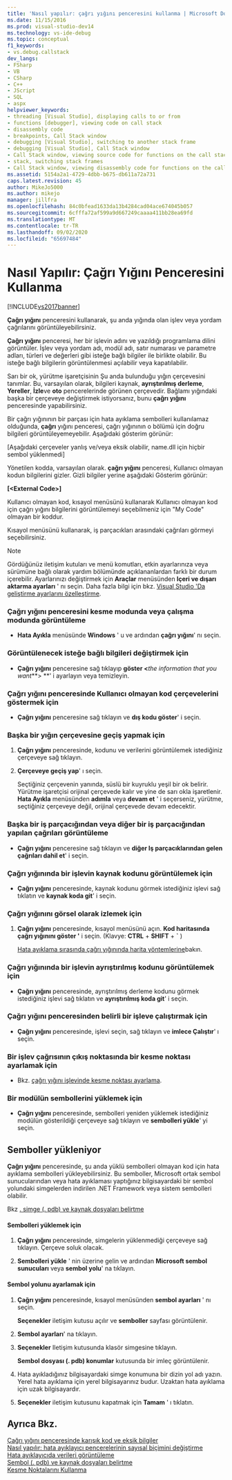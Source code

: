 ```yaml
---
title: 'Nasıl yapılır: çağrı yığını penceresini kullanma | Microsoft Docs'
ms.date: 11/15/2016
ms.prod: visual-studio-dev14
ms.technology: vs-ide-debug
ms.topic: conceptual
f1_keywords:
- vs.debug.callstack
dev_langs:
- FSharp
- VB
- CSharp
- C++
- JScript
- SQL
- aspx
helpviewer_keywords:
- threading [Visual Studio], displaying calls to or from
- functions [debugger], viewing code on call stack
- disassembly code
- breakpoints, Call Stack window
- debugging [Visual Studio], switching to another stack frame
- debugging [Visual Studio], Call Stack window
- Call Stack window, viewing source code for functions on the call stack
- stack, switching stack frames
- Call Stack window, viewing disassembly code for functions on the call stack
ms.assetid: 5154a2a1-4729-4dbb-b675-db611a72a731
caps.latest.revision: 45
author: MikeJo5000
ms.author: mikejo
manager: jillfra
ms.openlocfilehash: 84c0bfead1633da13b4284cad04ace674045b057
ms.sourcegitcommit: 6cfffa72af599a9d667249caaaa411bb28ea69fd
ms.translationtype: MT
ms.contentlocale: tr-TR
ms.lasthandoff: 09/02/2020
ms.locfileid: "65697484"
---
```

# <a name="how-to-use-the-call-stack-window"></a>Nasıl Yapılır: Çağrı Yığını Penceresini Kullanma
[!INCLUDE[vs2017banner](../includes/vs2017banner.md)]

**Çağrı yığını** penceresini kullanarak, şu anda yığında olan işlev veya yordam çağrılarını görüntüleyebilirsiniz.  
  
 **Çağrı yığını** penceresi, her bir işlevin adını ve yazıldığı programlama dilini görüntüler. İşlev veya yordam adı, modül adı, satır numarası ve parametre adları, türleri ve değerleri gibi isteğe bağlı bilgiler ile birlikte olabilir. Bu isteğe bağlı bilgilerin görüntülenmesi açılabilir veya kapatılabilir.  
  
 Sarı bir ok, yürütme işaretçisinin Şu anda bulunduğu yığın çerçevesini tanımlar. Bu, varsayılan olarak, bilgileri kaynak, **ayrıştırılmış derleme**, **Yereller**, **İzle**ve **oto** pencerelerinde görünen çerçevedir. Bağlamı yığındaki başka bir çerçeveye değiştirmek istiyorsanız, bunu **çağrı yığını** penceresinde yapabilirsiniz.  
  
 Bir çağrı yığınının bir parçası için hata ayıklama sembolleri kullanılamaz olduğunda, **çağrı** yığını penceresi, çağrı yığınının o bölümü için doğru bilgileri görüntüleyemeyebilir. Aşağıdaki gösterim görünür:  
  
 [Aşağıdaki çerçeveler yanlış ve/veya eksik olabilir, name.dll için hiçbir sembol yüklenmedi]  
  
 Yönetilen kodda, varsayılan olarak. **çağrı yığını** penceresi, Kullanıcı olmayan kodun bilgilerini gizler. Gizli bilgiler yerine aşağıdaki Gösterim görünür:  
  
 **[\<External Code>]**  
  
 Kullanıcı olmayan kod, kısayol menüsünü kullanarak Kullanıcı olmayan kod için çağrı yığını bilgilerini görüntülemeyi seçebilmeniz için "My Code" olmayan bir koddur.  
  
 Kısayol menüsünü kullanarak, iş parçacıkları arasındaki çağrıları görmeyi seçebilirsiniz.  
  
> [!NOTE]
> Gördüğünüz iletişim kutuları ve menü komutları, etkin ayarlarınıza veya sürümüne bağlı olarak yardım bölümünde açıklananlardan farklı bir durum içerebilir. Ayarlarınızı değiştirmek için **Araçlar** menüsünden **Içeri ve dışarı aktarma ayarları** ' nı seçin. Daha fazla bilgi için bkz. [Visual Studio 'Da geliştirme ayarlarını özelleştirme](https://msdn.microsoft.com/22c4debb-4e31-47a8-8f19-16f328d7dcd3).  
  
### <a name="to-display-the-call-stack-window-in-break-mode-or-in-run-mode"></a>Çağrı yığını penceresini kesme modunda veya çalışma modunda görüntüleme  
  
- **Hata Ayıkla** menüsünde **Windows** ' u ve ardından **çağrı yığını**' nı seçin.  
  
### <a name="to-change-the-optional-information-displayed"></a>Görüntülenecek isteğe bağlı bilgileri değiştirmek için  
  
- **Çağrı yığını** penceresine sağ tıklayıp **göster \<**_the information that you want_**> **' i ayarlayın veya temizleyin.  
  
### <a name="to-display-non-user-code-frames-in-the-call-stack-window"></a>Çağrı yığını penceresinde Kullanıcı olmayan kod çerçevelerini göstermek için  
  
- **Çağrı yığını** penceresine sağ tıklayın ve **dış kodu göster**' i seçin.  
  
### <a name="to-switch-to-another-stack-frame"></a>Başka bir yığın çerçevesine geçiş yapmak için  
  
1. **Çağrı yığını** penceresinde, kodunu ve verilerini görüntülemek istediğiniz çerçeveye sağ tıklayın.  
  
2. **Çerçeveye geçiş yap**' ı seçin.  
  
     Seçtiğiniz çerçevenin yanında, süslü bir kuyruklu yeşil bir ok belirir. Yürütme işaretçisi orijinal çerçevede kalır ve yine de sarı okla işaretlenir. **Hata Ayıkla** menüsünden **adımla** veya **devam et** ' i seçerseniz, yürütme, seçtiğiniz çerçeveye değil, orijinal çerçevede devam edecektir.  
  
### <a name="to-display-calls-to-or-from-another-thread"></a>Başka bir iş parçacığından veya diğer bir iş parçacığından yapılan çağrıları görüntüleme  
  
- **Çağrı yığını** penceresine sağ tıklayın ve **diğer Iş parçacıklarından gelen çağrıları dahil et**' i seçin.  
  
### <a name="to-view-the-source-code-for-a-function-on-the-call-stack"></a>Çağrı yığınında bir işlevin kaynak kodunu görüntülemek için  
  
- **Çağrı yığını** penceresinde, kaynak kodunu görmek istediğiniz işlevi sağ tıklatın ve **kaynak koda git**' i seçin.  
  
### <a name="to-visually-trace-the-call-stack"></a>Çağrı yığınını görsel olarak izlemek için  
  
1. **Çağrı yığını** penceresinde, kısayol menüsünü açın. **Kod haritasında çağrı yığınını göster '** i seçin. (Klavye: **CTRL**  +  **SHIFT**  +  **`** )  
  
     [Hata ayıklama sırasında çağrı yığınında harita yöntemlerine](../debugger/map-methods-on-the-call-stack-while-debugging-in-visual-studio.md)bakın.  
  
### <a name="to-view-the-disassembly-code-for-a-function-on-the-call-stack"></a>Çağrı yığınında bir işlevin ayrıştırılmış kodunu görüntülemek için  
  
- **Çağrı yığını** penceresinde, ayrıştırılmış derleme kodunu görmek istediğiniz işlevi sağ tıklatın ve **ayrıştırılmış koda git**' i seçin.  
  
### <a name="to-run-to-a-specific-function-from-the-call-stack-window"></a>Çağrı yığını penceresinden belirli bir işleve çalıştırmak için  
  
- **Çağrı yığını** penceresinde, işlevi seçin, sağ tıklayın ve **imlece Çalıştır**' ı seçin.  
  
### <a name="to-set-a-breakpoint-on-the-exit-point-of-a-function-call"></a>Bir işlev çağrısının çıkış noktasında bir kesme noktası ayarlamak için  
  
- Bkz. [çağrı yığını işlevinde kesme noktası ayarlama](../debugger/using-breakpoints.md#BKMK_Set_a_breakpoint_in_the_call_stack_window).  
  
### <a name="to-load-symbols-for-a-module"></a>Bir modülün sembollerini yüklemek için  
  
- **Çağrı yığını** penceresinde, sembolleri yeniden yüklemek istediğiniz modülün gösterildiği çerçeveye sağ tıklayın ve **sembolleri yükle**' yi seçin.  
  
## <a name="loading-symbols"></a>Semboller yükleniyor  
 **Çağrı yığını** penceresinde, şu anda yüklü sembolleri olmayan kod için hata ayıklama sembolleri yükleyebilirsiniz. Bu semboller, Microsoft ortak sembol sunucularından veya hata ayıklaması yaptığınız bilgisayardaki bir sembol yolundaki simgelerden indirilen .NET Framework veya sistem sembolleri olabilir.  
  
 Bkz [. simge (. pdb) ve kaynak dosyaları belirtme](../debugger/specify-symbol-dot-pdb-and-source-files-in-the-visual-studio-debugger.md)  
  
#### <a name="to-load-symbols"></a>Sembolleri yüklemek için  
  
1. **Çağrı yığını** penceresinde, simgelerin yüklenmediği çerçeveye sağ tıklayın. Çerçeve soluk olacak.  
  
2. **Sembolleri yükle** ' nin üzerine gelin ve ardından **Microsoft sembol sunucuları** veya **sembol yolu**' na tıklayın.  
  
#### <a name="to-set-the-symbol-path"></a>Sembol yolunu ayarlamak için  
  
1. **Çağrı yığını** penceresinde, kısayol menüsünden **sembol ayarları** ' nı seçin.  
  
     **Seçenekler** iletişim kutusu açılır ve **semboller** sayfası görüntülenir.  
  
2. **Sembol ayarları**' na tıklayın.  
  
3. **Seçenekler** Iletişim kutusunda klasör simgesine tıklayın.  
  
     **Sembol dosyası (. pdb) konumlar** kutusunda bir imleç görüntülenir.  
  
4. Hata ayıkladığınız bilgisayardaki simge konumuna bir dizin yol adı yazın. Yerel hata ayıklama için yerel bilgisayarınız budur. Uzaktan hata ayıklama için uzak bilgisayardır.  
  
5. **Seçenekler** iletişim kutusunu kapatmak için **Tamam** ' ı tıklatın.  
  
## <a name="see-also"></a>Ayrıca Bkz.  
 [Çağrı yığını penceresinde karışık kod ve eksik bilgiler](../debugger/mixed-code-and-missing-information-in-the-call-stack-window.md)   
 [Nasıl yapılır: hata ayıklayıcı pencerelerinin sayısal biçimini değiştirme](https://msdn.microsoft.com/library/cd593847-a625-411d-a430-b798346ef18f)   
 [Hata ayıklayıcıda verileri görüntüleme](../debugger/viewing-data-in-the-debugger.md)   
 [Sembol (. pdb) ve kaynak dosyaları belirtme](../debugger/specify-symbol-dot-pdb-and-source-files-in-the-visual-studio-debugger.md)   
 [Kesme Noktalarını Kullanma](../debugger/using-breakpoints.md)
